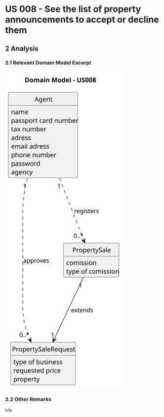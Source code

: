 # US 008 - See the list of property announcements to accept or decline them

## 2 Analysis

### 2.1 Relevant Domain Model Excerpt

![Relevant Domain Model Excerpt](svg/us008-relevant-domain-model-excerpt-Domain_Model___US008.svg)

### 2.2 Other Remarks

n/a
